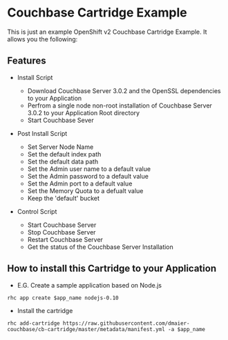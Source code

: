 # Couchbase Cartridge Example

This is just an example OpenShift v2 Couchbase Cartridge Example. It allows you the following:

## Features

* Install Script
  * Download Couchbase Server 3.0.2 and the OpenSSL dependencies to your Application
  * Perfrom a single node non-root installation of Couchbase Server 3.0.2 to your Application Root directory
  * Start Couchbase Sever

* Post Install Script
  * Set Server Node Name
  * Set the default index path
  * Set the default data path
  * Set the Admin user name to a default value
  * Set the Admin password to a default value
  * Set the Admin port to a default value
  * Set the Memory Quota to a defualt value
  * Keep the 'default' bucket

* Control Script
  * Start Couchbase Server
  * Stop Couchbase Server
  * Restart Couchbase Server
  * Get the status of the Couchbase Server Installation

## How to install this Cartridge to your Application

* E.G. Create a sample application based on Node.js
```
rhc app create $app_name nodejs-0.10
```

* Install the cartridge
```
rhc add-cartridge https://raw.githubusercontent.com/dmaier-couchbase/cb-cartridge/master/metadata/manifest.yml -a $app_name
```

